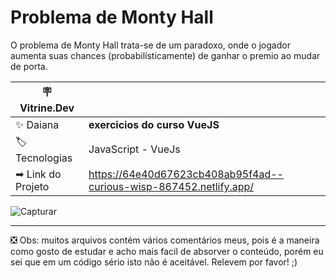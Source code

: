 # Problema de Monty Hall

O problema de Monty Hall trata-se de um paradoxo, onde o jogador aumenta suas chances (probabilísticamente) de ganhar o premio ao mudar de porta.

| :placard: Vitrine.Dev |     |
| -------------  | --- |
| :sparkles: Daiana        | **exercicios do curso VueJS**
| :label: Tecnologias | JavaScript -  VueJs
| ➡ Link do Projeto | https://64e40d67623cb408ab95f4ad--curious-wisp-867452.netlify.app/

![Capturar](https://github.com/ILadyLuckI/vuejs-projeto-montyHall/assets/69736274/ee7d0eac-e8de-4d72-810d-12edaebf8997)


---

❎ Obs: muitos arquivos contém vários comentários meus, pois é a maneira como gosto de estudar e acho mais facil de absorver o conteúdo, porém eu sei que em um código sério isto não é aceitável. Relevem por favor! ;)


